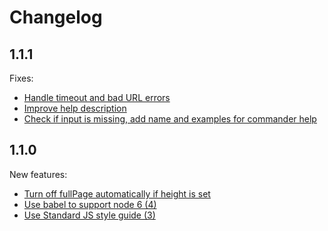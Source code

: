 # Changelog

## 1.1.1

Fixes:

 - [Handle timeout and bad URL errors](https://github.com/joelanman/wshot/pull/13)
 - [Improve help description](https://github.com/joelanman/wshot/pull/12)
 - [Check if input is missing, add name and examples for commander help](https://github.com/joelanman/wshot/pull/9)

## 1.1.0

New features:

 - [Turn off fullPage automatically if height is set](https://github.com/joelanman/wshot/pull/5)
 - [Use babel to support node 6 (4)](https://github.com/joelanman/wshot/pull/4)
 - [Use Standard JS style guide (3)](https://github.com/joelanman/wshot/pull/3)
